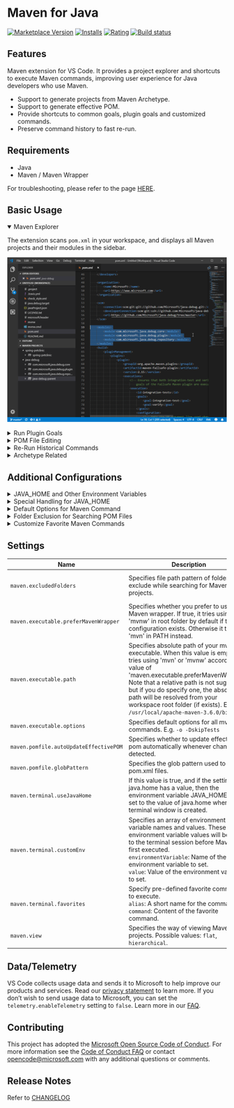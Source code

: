 # Maven for Java

[![Marketplace Version](https://vsmarketplacebadge.apphb.com/version-short/vscjava.vscode-maven.svg)](https://marketplace.visualstudio.com/items?itemName=vscjava.vscode-maven)
[![Installs](https://vsmarketplacebadge.apphb.com/installs-short/vscjava.vscode-maven.svg)](https://marketplace.visualstudio.com/items?itemName=vscjava.vscode-maven)
[![Rating](https://vsmarketplacebadge.apphb.com/rating-short/vscjava.vscode-maven.svg)](https://marketplace.visualstudio.com/items?itemName=vscjava.vscode-maven)
[![Build status](https://dev.azure.com/mseng/VSJava/_apis/build/status/VSCode-Maven-Extension-VSIX-CI)](https://dev.azure.com/mseng/VSJava/_build/latest?definitionId=8760)

## Features

Maven extension for VS Code. It provides a project explorer and shortcuts to execute Maven commands, improving user experience for Java developers who use Maven.

* Support to generate projects from Maven Archetype.
* Support to generate effective POM.
* Provide shortcuts to common goals, plugin goals and customized commands.
* Preserve command history to fast re-run.


## Requirements
* Java
* Maven / Maven Wrapper

For troubleshooting, please refer to the page [HERE](https://github.com/Microsoft/vscode-maven/blob/master/Troubleshooting.md).

## Basic Usage
<details open>
<summary>Maven Explorer</summary>

The extension scans `pom.xml` in your workspace, and displays all Maven projects and their modules in the sidebar.

![Screenshot](https://github.com/Microsoft/vscode-maven/raw/master/images/explorer.png)

</details>

<details>
<summary>Run Plugin Goals</summary>

The extension parse effective-pom of Maven projects, and displays all plugins and plugin goals hierarchically.

![Screenshot](https://github.com/Microsoft/vscode-maven/raw/master/images/plugin.gif)

</details>

<details>
<summary>POM File Editing</summary>

The extension provides Maven specific completion suggestions when editing POM files, including snippets and artifact hints.

![Screenshot](https://github.com/Microsoft/vscode-maven/raw/master/images/completion.gif)

</details>

<details>
<summary>Re-Run Historical Commands</summary>

It preserves history of goals for each project, so you can fast re-run previous long commands, e.g. `mvn <goals> -Dparam1=value1 -Dparam2=value2 -Dparam3=value3 ...` 
There are 2 entries for it:
* Command Palette -> select `Maven: History ...` -> Select a project -> Select command from the history
* Right-click on a project -> Click `History ...` -> Select command from the history

![Screenshot](https://github.com/Microsoft/vscode-maven/raw/master/images/history.gif)
</details>
 
<details>
<summary>Archetype Related</summary>

### Generate from Maven Archetype
The extension loads archetypes listed in local/remote catalog. After selection, the extension sends `mvn archetype:generate -D...` to terminal.
There are 2 entries for it:
* Command Palette -> select `Maven: Generate from Maven Archetype`
* Right-click on a folder -> Click `Generate from Maven Archetype` 

![Screenshot](https://github.com/Microsoft/vscode-maven/raw/master/images/archetype.gif)

### Update Maven Archetype Catalog
With following steps, you can update the **local cache** of Maven **remote catalog**. It takes some time to download meta data from Maven central repository.

Command Palette -> select `Maven: Update Maven Archetype Catalog`.

</details>

## Additional Configurations

<details>
<summary>JAVA_HOME and Other Environment Variables</summary>

This extension executes Maven by opening a terminal session and then calling Maven in that session.
Maven requires the JAVA_HOME environment variable to be set. Maven will also look for other variables such as MAVEN_OPTS. If you prefer not to set those variables permanently you can configure them, or any other environment variable, in settings:

```json
{
    "maven.terminal.customEnv": [
        {
            "environmentVariable": "MAVEN_OPTS",               // variable name
            "value": "-Xms1024m -Xmx4096m"                     // value
        },
        {
            "environmentVariable": "JAVA_HOME",                // variable name
            "value": "C:\\Program Files\\Java\\jdk-9.0.4"      // value
        }
    ]
}
```
</details>

<details>
<summary>Special Handling for JAVA_HOME</summary>

If you have Red Hat's Java Language Support extension installed, then you can specify JAVA_HOME in settings for that extension:

```json
{
    "java.home": "C:\\Program Files\\Java\\jdk-9.0.4"      // Red Hat Java Language Support Setting
}
```

This extension (Maven for Java) can reuse that setting if you desire:

```json
{
    "maven.terminal.useJavaHome": true      // Use the Red Hat Java Language Support Setting for JAVA_HOME
}
```

With this support, you can specify JAVA_HOME in one place and you do not need to use the `maven.terminal.customEnv` setting unless
you have other environment variables to set.

If you have JAVA_HOME configured through the `maven.terminal.customEnv` setting, and also specify to reuse the Red Hat setting, then the value from `maven.terminal.customEnv` will take precedence.

</details>

<details>
<summary>Default Options for Maven Command</summary>
The usage of Maven executable is:

> usage: mvn [options] [<goal(s)>] [<phase(s)>]

You can use `maven.executable.options` to specify default **options** for all your Maven commands executed in current project.
```json
{
    "maven.executable.options": "-o -s ./settings.xml"      // work offline, and use an alternative settings file 
}
```
</details>

<details>
<summary>Folder Exclusion for Searching POM Files</summary>

To speed up the searching of Maven projects, you can exclude folders in settings:

```json
{
    "maven.projects.excludedFolders": [
        "**/.*",                // exclude hidden folders
        "**/node_modules",      // exclude node modules to speed up
        "**/target"             // exclude duplicated pom file in target folder
    ]
}
```
</details>

<details>
<summary>Customize Favorite Maven Commands</summary>

Specify a favorite command in settings:

```json
{
    "maven.terminal.favorites": [
        {
            "alias": "full-build without tests",
            "command": "clean package -DskipTests"
        }
    ]
}
```

Now right-click on an project item, and then click `Favorite ...`. The option `full-build without tests` should show up.

</details>

## Settings

| Name | Description | Default Value |
|---|---|---|
| `maven.excludedFolders` | Specifies file path pattern of folders to exclude while searching for Maven projects. | `[ "**/.*", "**/node_modules", "**/target", "**/bin" ]` |
| `maven.executable.preferMavenWrapper` | Specifies whether you prefer to use Maven wrapper. If true, it tries using 'mvnw' in root folder by default if the file configuration exists. Otherwise it tries 'mvn' in PATH instead. | `true` |
| `maven.executable.path` | Specifies absolute path of your mvn executable. When this value is empty, it tries using 'mvn' or 'mvnw' according to value of 'maven.executable.preferMavenWrapper'. Note that a relative path is not suggested, but if you do specify one, the absolute path will be resolved from your workspace root folder (if exists). E.g. `/usr/local/apache-maven-3.6.0/bin/mvn` | ` ` |
| `maven.executable.options` | Specifies default options for all mvn commands. E.g. `-o -DskipTests` | ` ` |
| `maven.pomfile.autoUpdateEffectivePOM` | Specifies whether to update effective-pom automatically whenever changes detected. | `false` |
| `maven.pomfile.globPattern` | Specifies the glob pattern used to look for pom.xml files. | `**/pom.xml` |
| `maven.terminal.useJavaHome` | If this value is true, and if the setting java.home has a value, then the environment variable JAVA_HOME will be set to the value of java.home when a new terminal window is created. | `false` |
| `maven.terminal.customEnv` | Specifies an array of environment variable names and values. These environment variable values will be added to the terminal session before Maven is first executed. <br /> `environmentVariable`: Name of the environment variable to set. <br /> `value`: Value of the environment variable to set. | `[]` |
| `maven.terminal.favorites` | Specify pre-defined favorite commands to execute. <br /> `alias`: A short name for the command. <br /> `command`: Content of the favorite command. | `[]` |
| `maven.view` | Specifies the way of viewing Maven projects. Possible values: `flat`, `hierarchical`. | `flat` |

## Data/Telemetry

VS Code collects usage data and sends it to Microsoft to help improve our products and services. Read our [privacy statement](http://go.microsoft.com/fwlink/?LinkId=521839) to learn more. If you don’t wish to send usage data to Microsoft, you can set the `telemetry.enableTelemetry` setting to `false`. Learn more in our [FAQ](https://code.visualstudio.com/docs/supporting/faq#_how-to-disable-telemetry-reporting).

## Contributing

This project has adopted the [Microsoft Open Source Code of Conduct](https://opensource.microsoft.com/codeofconduct/). For more information see the [Code of Conduct FAQ](https://opensource.microsoft.com/codeofconduct/faq/) or contact [opencode@microsoft.com](https://github.com/Microsoft/vscode-maven/blob/master/mailto:opencode@microsoft.com) with any additional questions or comments.

## Release Notes

Refer to [CHANGELOG](https://github.com/Microsoft/vscode-maven/blob/master/CHANGELOG.md)
